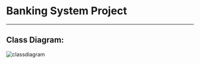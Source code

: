# Banking System Project
_________________________

## Class Diagram:

![classdiagram](https://github.com/user-attachments/assets/6d4d6a76-54fd-45fa-81bd-4811a345c4bd)
